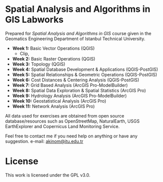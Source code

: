 # Spatial Analysis and Algorithms in GIS Labworks

Prepared for _Spatial Analysis and Algorithms in GIS_ course given in the Geomatics Engineering Department of Istanbul Technical University.

* __Week 1:__ Basic Vector Operations (QGIS)
    * Clip, 
* __Week 2:__ Basic Raster Operations (QGIS)
* __Week 3:__ Topology (QGIS)
* __Week 4:__ Spatial Database Development & Applications (QGIS-PostGIS)
* __Week 5:__ Spatial Relationships & Geometric Operations (QGIS-PostGIS)
* __Week 6:__ Cost Distances & Centering Analysis (QGIS-PostGIS)
* __Week 7:__ Grid Based Analysis (ArcGIS Pro-ModelBuilder)
* __Week 8:__ Spatial Data Exploration & Spatial Statistics (ArcGIS Pro)
* __Week 9:__ Hydrology Analysis (ArcGIS Pro-ModelBuilder)
* __Week 10:__ Geostatistical Analysis (ArcGIS Pro)
* __Week 11:__ Network Analysis (ArcGIS Pro)

All data used for exercises are obtained from open source database/resources such as OpenStreetMap, NaturalEarth, USGS EarthExplorer and Copernicus Land Monitoring Service.

Feel free to contact me if you need help on anything or have any suggestion.
e-mail: akinom@itu.edu.tr

# License

This work is licensed under the GPL v3.0.
